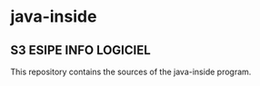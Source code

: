 # java-inside
## S3 ESIPE INFO LOGICIEL
This repository contains the sources of the java-inside program.
